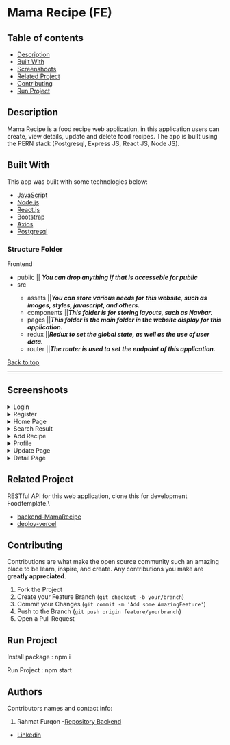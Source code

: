 <h1>Mama Recipe (FE)</h1>

## Table of contents
- [Description](#Description)
- [Built With](#built-with)
- [Screenshoots](#screenshoots)
- [Related Project](#related-project)
- [Contributing](#contributing)
- [Run Project](#run-project)

## Description

Mama Recipe is a food recipe web application, in this application users can create, view details, update and delete food recipes. The app is built using the PERN stack (Postgresql, Express JS, React JS, Node JS).

## Built With
This app was built with some technologies below:
- [JavaScript](https://www.javascript.com/)
- [Node.js](https://nodejs.org/en/)
- [React.js](https://reactjs.org/)
- [Bootstrap](https://getbootstrap.com/)
- [Axios](https://axios-http.com/)
- [Postgresql](https://www.postgresql.org/)

### Structure Folder 

<p id='structure-folder'>Frontend</p>
<ul>
  <li>public || <span><b><i>You can drop anything if that is accesseble for public</i></b></span></li>
  <li>src</li>
  <ul>
    <li>assets ||<span><b><i>You can store various needs for this website, such as images, styles, javascript, and others.</i></b></span></li>
    <li>components ||<span><b><i>This folder is for storing layouts, such as Navbar.</i></b></span></li>
    <li>pages ||<span><b><i>This folder is the main folder in the website display for this application.</i></b></span></li>
    <li>redux ||<span><b><i>Redux to set the global state, as well as the use of user data.</i></b></span></li>
    <li>router ||<span><b><i>The router is used to set the endpoint of this application.</i></b></span></li>
  </ul>
</ul>
<a href='#table-of-content'>Back to top</a>
<hr/>

## Screenshoots
<details>
  <summary>
    Login
  </summary>
<img src="/screenshoots/login.PNG" alt="Login Page" />
</details>
<details>
  <summary>
 Register
 </summary>
 <img src="/screenshoots/register.PNG" alt="Register Page" />
 </details>
<details>
  <summary>
    Home Page
  </summary>
<img src="/screenshoots/home.PNG" alt="Home" />
<img src="/screenshoots/home2.PNG" alt="Home2" />
</details>

<details>
  <summary>
   Search Result
  </summary>
<img src="/screenshoots/searchayam.PNG" alt="Search" />
</details>

<details>
  <summary>
   Add Recipe
  </summary>
<img src="/screenshoots/addrecipe.PNG" alt="Add Recipe" />
</details>

<details>
  <summary>
    Profile
  </summary>
<img src="/screenshoots/recipe.PNG" alt="ProfileFood" />
</details>

<details>
  <summary>
   Update Page
  </summary>
<img src="/screenshoots/update.PNG" alt="update" />
</details>

<details>
  <summary>
   Detail Page
  </summary>
<img src="/screenshoots/detail.PNG" alt="detail" />
</details>



## Related Project

RESTful API for this web application, clone this for development Foodtemplate.\
- [backend-MamaRecipe](https://github.com/vickomaris/BE_redux_MamaRecipe)
- [deploy-vercel](https://fe-redux-mama-recipe.vercel.app/)


## Contributing

Contributions are what make the open source community such an amazing place to be learn, inspire, and create. Any contributions you make are **greatly appreciated**.

1. Fork the Project
2. Create your Feature Branch (`git checkout -b your/branch`)
3. Commit your Changes (`git commit -m 'Add some AmazingFeature'`)
4. Push to the Branch (`git push origin feature/yourbranch`)
5. Open a Pull Request

## Run Project

Install package : npm i

Run Project : npm start

## Authors

Contributors names and contact info:

1. Rahmat Furqon
-[Repository Backend](https://github.com/sukron21/FIX_BE_MamaRecipe)

- [Linkedin](www.linkedin.com/in/furqon-rahmat)